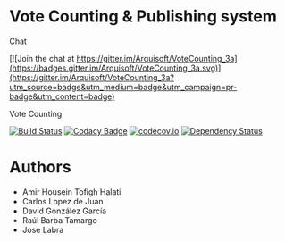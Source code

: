 # Vote Counting & Publishing system

Chat

[![Join the chat at https://gitter.im/Arquisoft/VoteCounting_3a](https://badges.gitter.im/Arquisoft/VoteCounting_3a.svg)](https://gitter.im/Arquisoft/VoteCounting_3a?utm_source=badge&utm_medium=badge&utm_campaign=pr-badge&utm_content=badge)

Vote Counting

[![Build Status](https://travis-ci.org/Arquisoft/VoteCounting_3a.svg?branch=master)](https://travis-ci.org/Arquisoft/VoteCounting_3a)
[![Codacy Badge](https://api.codacy.com/project/badge/grade/4d1d3dd8394840158713a11a981ba4c3)](https://www.codacy.com/app/jelabra/VoteCounting_3a)
[![codecov.io](https://codecov.io/github/Arquisoft/VoteCounting_3a/coverage.svg?branch=master)](https://codecov.io/github/Arquisoft/VoteCounting_3a?branch=master)
[![Dependency Status](https://www.versioneye.com/user/projects/544d0ff9512592562c000003/badge.svg?style=flat)](https://www.versioneye.com/user/projects/57155174fcd19a00415b1c2d)


# Authors
* Amir Housein Tofigh Halati
* Carlos Lopez de Juan
* David González García
* Raúl Barba Tamargo
* Jose Labra



